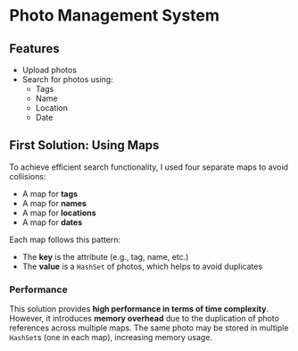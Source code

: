 # Photo Management System

## Features

- Upload photos
- Search for photos using:
  - Tags
  - Name
  - Location
  - Date

## First Solution: Using Maps

To achieve efficient search functionality, I used four separate maps to avoid collisions:

- A map for **tags**
- A map for **names**
- A map for **locations**
- A map for **dates**

Each map follows this pattern:

- The **key** is the attribute (e.g., tag, name, etc.)
- The **value** is a `HashSet` of photos, which helps to avoid duplicates

### Performance

This solution provides **high performance in terms of time complexity**. However, 
it introduces **memory overhead** due to the duplication of photo references across multiple maps.
The same photo may be stored in multiple `HashSet`s (one in each map), increasing memory usage.
